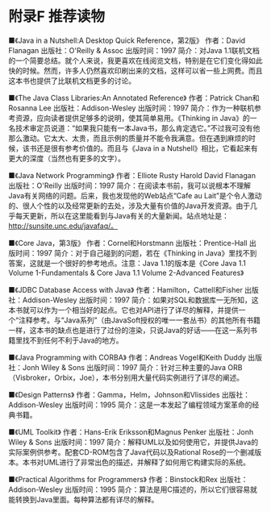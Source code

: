 # 附录F 推荐读物


■《Java in a Nutshell:A Desktop Quick Reference，第2版》
作者：David Flanagan
出版社：O'Reilly & Assoc
出版时间：1997
简介：对Java 1.1联机文档的一个简要总结。就个人来说，我更喜欢在线阅览文档，特别是在它们变化得如此快的时候。然而，许多人仍然喜欢印刷出来的文档，这样可以省一些上网费。而且这本书也提供了比联机文档更多的讨论。

■《The Java Class Libraries:An Annotated Reference》
作者：Patrick Chan和Rosanna Lee
出版社：Addison-Wesley
出版时间：1997
简介：作为一种联机参考资源，应向读者提供足够多的说明，使其简单易用。《Thinking in Java》的一名技术审定员说道：“如果我只能有一本Java书，那么肯定选它。”不过我可没有他那么激动。它太大、太贵，而且示例的质量并不能令我满意。但在遇到麻烦的时候，该书还是很有参考价值的。而且与《Java in a Nutshell》相比，它看起来有更大的深度（当然也有更多的文字）。

■《Java Network Programming》
作者：Elliote Rusty Harold
David Flanagan
出版社：O'Reilly
出版时间：1997
简介：在阅读本书前，我可以说根本不理解Java有关网络的问题。后来，我也发现他的Web站点“Cafe au Lait”是个令人激动的、很人个性的以及经常更新的去处，涉及大量有价值的Java开发资源。由于几乎每天更新，所以在这里能看到与Java有关的大量新闻。站点地址是：http://sunsite.unc.edu/javafaq/。

■《Core Java，第3版》
作者：Cornel和Horstmann
出版社：Prentice-Hall
出版时间：1997
简介：对于自己碰到的问题，若在《Thinking in Java》里找不到答案，这就是一个很好的参考地点。注意：Java 1.1的版本是《Core Java 1.1 Volume 1-Fundamentals & Core Java 1.1 Volume 2-Advanced Features》

■《JDBC Database Access with Java》
作者：Hamilton，Cattell和Fisher
出版社：Addison-Wesley
出版时间：1997
简介：如果对SQL和数据库一无所知，这本书就可以作为一个相当好的起点。它也对API进行了详尽的解释，并提供一个“注释参考。与“Java系列”（由JavaSoft授权的唯一一套丛书）的其他所有书籍一样，这本书的缺点也是进行了过份的渲染，只说Java的好话——在这一系列书籍里找不到任何不利于Java的地方。

■《Java Programming with CORBA》
作者：Andreas Vogel和Keith Duddy
出版社：Jonh Wiley & Sons
出版时间：1997
简介：针对三种主要的Java ORB（Visbroker，Orbix，Joe），本书分别用大量代码实例进行了详尽的阐述。

■《Design Patterns》
作者：Gamma，Helm，Johnson和Vlissides
出版社：Addison-Wesley
出版时间：1995
简介：这是一本发起了编程领域方案革命的经典书籍。

■《UML Toolkit》
作者：Hans-Erik Eriksson和Magnus Penker
出版社：Jonh Wiley & Sons
出版时间：1997
简介：解释UML以及如何使用它，并提供Java的实际案例供参考。配套CD-ROM包含了Java代码以及Rational Rose的一个删减版本。本书对UML进行了非常出色的描述，并解释了如何用它构建实际的系统。

■《Practical Algorithms for Programmers》
作者：Binstock和Rex
出版社：Addison-Wesley
出版时间：1995
简介：算法是用C描述的，所以它们很容易就能转换到Java里面。每种算法都有详尽的解释。